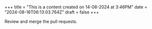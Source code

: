 +++
title = "This is a content created on 14-08-2024 at 3:46PM"
date = "2024-08-16T06:13:03.764Z"
draft = false
+++

  Review and merge the pull requests.
        